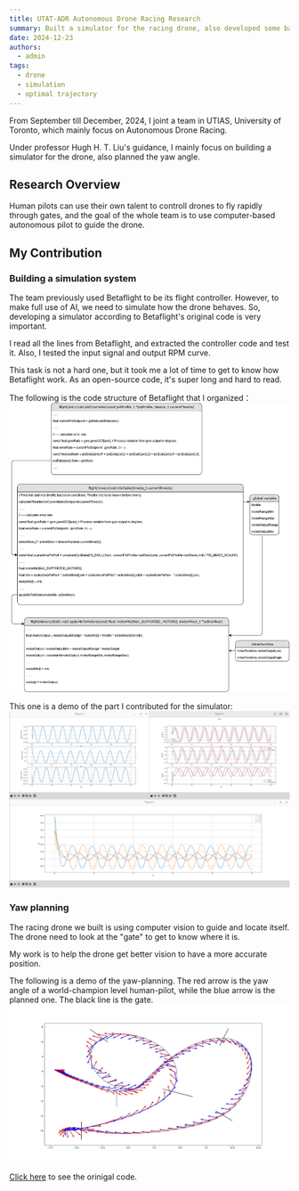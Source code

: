 ```yaml
---
title: UTAT-ADR Autonomous Drone Racing Research
summary: Built a simulator for the racing drone, also developed some basic algorithm for yaw-planning.
date: 2024-12-23
authors:
  - admin
tags:
  - drone
  - simulation
  - optimal trajectory
---
```


From September till December, 2024, I joint a team in UTIAS, University of Toronto, which mainly focus on Autonomous Drone Racing.

Under professor Hugh H. T. Liu's guidance, I mainly focus on building a simulator for the drone, also planned the yaw angle.

## Research Overview
Human pilots can use their own talent to controll drones to fly rapidly through gates, and the goal of the whole team is to use computer-based autonomous pilot to guide the drone.

## My Contribution
### Building a simulation system
The team previously used Betaflight to be its flight controller. However, to make full use of AI, we need to simulate how the drone behaves. So, developing a simulator according to Betaflight's original code is very important.

I read all the lines from Betaflight, and extracted the controller code and test it. Also, I tested the input signal and output RPM curve.

This task is not a hard one, but it took me a lot of time to get to know how Betaflight work. As an open-source code, it's super long and hard to read.

The following is the code structure of Betaflight that I organized：
![Structure of Betaflight](controller_structure.png)

This one is a demo of the part I contributed for the simulator:
![controller demo](sim.png)

### Yaw planning
The racing drone we built is using computer vision to guide and locate itself. The drone need to look at the "gate" to get to know where it is.

My work is to help the drone get better vision to have a more accurate position.

The following is a demo of the yaw-planning. The red arrow is the yaw angle of a world-champion level human-pilot, while the blue arrow is the planned one. The black line is the gate.
![Yaw planning demo](yaw_planning.jpeg)

[Click here](https://github.com/Zilin-Chen-22/Yaw_Planning) to see the orinigal code.